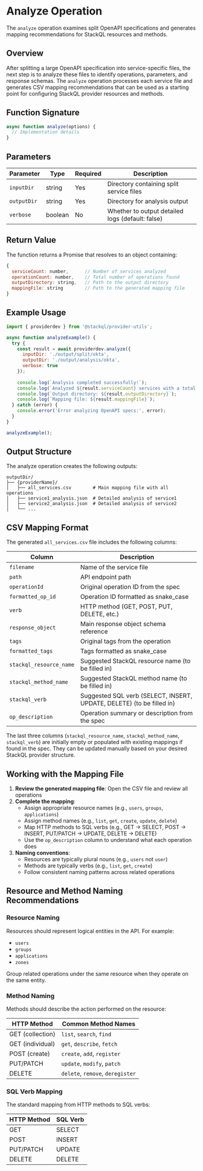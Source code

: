 # Analyze Operation

The `analyze` operation examines split OpenAPI specifications and generates mapping recommendations for StackQL resources and methods.

## Overview

After splitting a large OpenAPI specification into service-specific files, the next step is to analyze these files to identify operations, parameters, and response schemas. The `analyze` operation processes each service file and generates CSV mapping recommendations that can be used as a starting point for configuring StackQL provider resources and methods.

## Function Signature

```javascript
async function analyze(options) {
  // Implementation details
}
```

## Parameters

| Parameter | Type | Required | Description |
|-----------|------|----------|-------------|
| `inputDir` | string | Yes | Directory containing split service files |
| `outputDir` | string | Yes | Directory for analysis output |
| `verbose` | boolean | No | Whether to output detailed logs (default: false) |

## Return Value

The function returns a Promise that resolves to an object containing:

```javascript
{
  serviceCount: number,      // Number of services analyzed
  operationCount: number,    // Total number of operations found
  outputDirectory: string,   // Path to the output directory
  mappingFile: string        // Path to the generated mapping file
}
```

## Example Usage

```javascript
import { providerdev } from '@stackql/provider-utils';

async function analyzeExample() {
  try {
    const result = await providerdev.analyze({
      inputDir: './output/split/okta',
      outputDir: './output/analysis/okta',
      verbose: true
    });
    
    console.log(`Analysis completed successfully!`);
    console.log(`Analyzed ${result.serviceCount} services with a total of ${result.operationCount} operations.`);
    console.log(`Output directory: ${result.outputDirectory}`);
    console.log(`Mapping file: ${result.mappingFile}`);
  } catch (error) {
    console.error('Error analyzing OpenAPI specs:', error);
  }
}

analyzeExample();
```

## Output Structure

The analyze operation creates the following outputs:

```
outputDir/
├── {providerName}/
│   ├── all_services.csv        # Main mapping file with all operations
│   ├── service1_analysis.json  # Detailed analysis of service1
│   ├── service2_analysis.json  # Detailed analysis of service2
│   └── ...
```

## CSV Mapping Format

The generated `all_services.csv` file includes the following columns:

| Column | Description |
|--------|-------------|
| `filename` | Name of the service file |
| `path` | API endpoint path |
| `operationId` | Original operation ID from the spec |
| `formatted_op_id` | Operation ID formatted as snake_case |
| `verb` | HTTP method (GET, POST, PUT, DELETE, etc.) |
| `response_object` | Main response object schema reference |
| `tags` | Original tags from the operation |
| `formatted_tags` | Tags formatted as snake_case |
| `stackql_resource_name` | Suggested StackQL resource name (to be filled in) |
| `stackql_method_name` | Suggested StackQL method name (to be filled in) |
| `stackql_verb` | Suggested SQL verb (SELECT, INSERT, UPDATE, DELETE) (to be filled in) |
| `op_description` | Operation summary or description from the spec |

The last three columns (`stackql_resource_name`, `stackql_method_name`, `stackql_verb`) are initially empty or populated with existing mappings if found in the spec. They can be updated manually based on your desired StackQL provider structure.

## Working with the Mapping File

1. **Review the generated mapping file**: Open the CSV file and review all operations
2. **Complete the mapping**:
   - Assign appropriate resource names (e.g., `users`, `groups`, `applications`)
   - Assign method names (e.g., `list`, `get`, `create`, `update`, `delete`)
   - Map HTTP methods to SQL verbs (e.g., GET → SELECT, POST → INSERT, PUT/PATCH → UPDATE, DELETE → DELETE)
   - Use the `op_description` column to understand what each operation does
3. **Naming conventions**:
   - Resources are typically plural nouns (e.g., `users` not `user`)
   - Methods are typically verbs (e.g., `list`, `get`, `create`)
   - Follow consistent naming patterns across related operations

## Resource and Method Naming Recommendations

### Resource Naming

Resources should represent logical entities in the API. For example:
- `users`
- `groups`
- `applications`
- `zones`

Group related operations under the same resource when they operate on the same entity.

### Method Naming

Methods should describe the action performed on the resource:

| HTTP Method | Common Method Names |
|-------------|---------------------|
| GET (collection) | `list`, `search`, `find` |
| GET (individual) | `get`, `describe`, `fetch` |
| POST (create) | `create`, `add`, `register` |
| PUT/PATCH | `update`, `modify`, `patch` |
| DELETE | `delete`, `remove`, `deregister` |

### SQL Verb Mapping

The standard mapping from HTTP methods to SQL verbs:

| HTTP Method | SQL Verb |
|-------------|----------|
| GET | SELECT |
| POST | INSERT |
| PUT/PATCH | UPDATE |
| DELETE | DELETE |